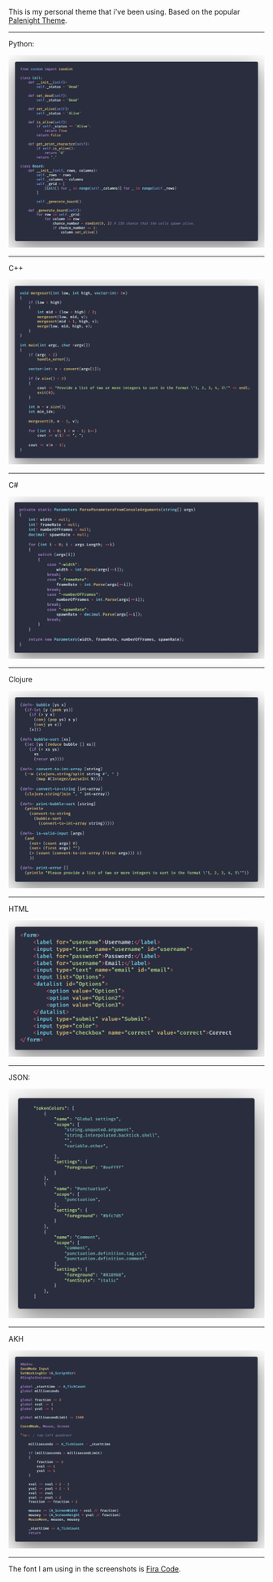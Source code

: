 This is my personal theme that i've been using.
Based on the popular [Palenight Theme](https://marketplace.visualstudio.com/items?itemName=whizkydee.material-palenight-theme).

<hr> Python:

![](images/py.png)

<hr> C++

![](images/cpp.png)

<hr> C#

![](images/cs.png)

<hr> Clojure

![](images/clj.png)

<hr> HTML

![](images/html.png)

<hr> JSON:

![](images/json.png)

<hr> AKH

![](images/ahk.png)

<hr> 

The font I am using in the screenshots is [Fira Code](https://github.com/tonsky/FiraCode).